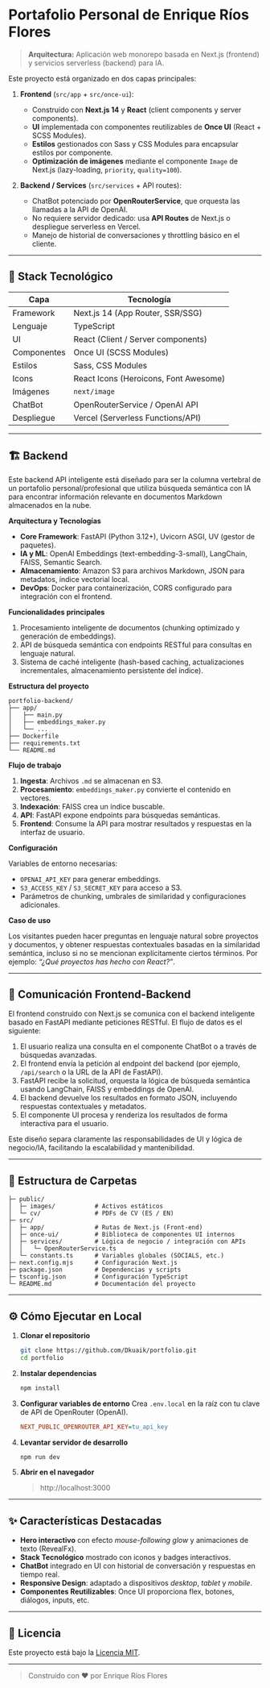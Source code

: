 # Portafolio Personal de Enrique Ríos Flores

> **Arquitectura:** Aplicación web monorepo basada en Next.js (frontend) y servicios serverless (backend) para IA.

Este proyecto está organizado en dos capas principales:

1. **Frontend** (`src/app` + `src/once-ui`):
   - Construido con **Next.js 14** y **React** (client components y server components).
   - **UI** implementada con componentes reutilizables de **Once UI** (React + SCSS Modules).
   - **Estilos** gestionados con Sass y CSS Modules para encapsular estilos por componente.
   - **Optimización de imágenes** mediante el componente `Image` de Next.js (lazy-loading, `priority`, `quality=100`).

2. **Backend / Services** (`src/services` + API routes):
   - ChatBot potenciado por **OpenRouterService**, que orquesta las llamadas a la API de OpenAI.
   - No requiere servidor dedicado: usa **API Routes** de Next.js o despliegue serverless en Vercel.
   - Manejo de historial de conversaciones y throttling básico en el cliente.

---

## 🚀 Stack Tecnológico

| Capa       | Tecnología                          |
| ---------- | ----------------------------------- |
| Framework  | Next.js 14 (App Router, SSR/SSG)    |
| Lenguaje   | TypeScript                          |
| UI         | React (Client / Server components)  |
| Componentes| Once UI (SCSS Modules)              |
| Estilos    | Sass, CSS Modules                   |
| Icons      | React Icons (Heroicons, Font Awesome)|
| Imágenes   | `next/image`                        |
| ChatBot    | OpenRouterService / OpenAI API      |
| Despliegue | Vercel (Serverless Functions/API)   |

---

## 🏗️ Backend

Este backend API inteligente está diseñado para ser la columna vertebral de un portafolio personal/profesional que utiliza búsqueda semántica con IA para encontrar información relevante en documentos Markdown almacenados en la nube.

**Arquitectura y Tecnologías**

- **Core Framework**: FastAPI (Python 3.12+), Uvicorn ASGI, UV (gestor de paquetes).
- **IA y ML**: OpenAI Embeddings (text-embedding-3-small), LangChain, FAISS, Semantic Search.
- **Almacenamiento**: Amazon S3 para archivos Markdown, JSON para metadatos, índice vectorial local.
- **DevOps**: Docker para containerización, CORS configurado para integración con el frontend.

**Funcionalidades principales**

1. Procesamiento inteligente de documentos (chunking optimizado y generación de embeddings).
2. API de búsqueda semántica con endpoints RESTful para consultas en lenguaje natural.
3. Sistema de caché inteligente (hash-based caching, actualizaciones incrementales, almacenamiento persistente del índice).

**Estructura del proyecto**

```
portfolio-backend/
├── app/
│   ├── main.py
│   ├── embeddings_maker.py
│   └── ...
├── Dockerfile
├── requirements.txt
└── README.md
```

**Flujo de trabajo**

1. **Ingesta**: Archivos `.md` se almacenan en S3.
2. **Procesamiento**: `embeddings_maker.py` convierte el contenido en vectores.
3. **Indexación**: FAISS crea un índice buscable.
4. **API**: FastAPI expone endpoints para búsquedas semánticas.
5. **Frontend**: Consume la API para mostrar resultados y respuestas en la interfaz de usuario.

**Configuración**

Variables de entorno necesarias:

- `OPENAI_API_KEY` para generar embeddings.
- `S3_ACCESS_KEY` / `S3_SECRET_KEY` para acceso a S3.
- Parámetros de chunking, umbrales de similaridad y configuraciones adicionales.

**Caso de uso**

Los visitantes pueden hacer preguntas en lenguaje natural sobre proyectos y documentos, y obtener respuestas contextuales basadas en la similaridad semántica, incluso si no se mencionan explícitamente ciertos términos. Por ejemplo: _“¿Qué proyectos has hecho con React?”_.

---

## 🔗 Comunicación Frontend-Backend

El frontend construido con Next.js se comunica con el backend inteligente basado en FastAPI mediante peticiones RESTful. El flujo de datos es el siguiente:

1. El usuario realiza una consulta en el componente ChatBot o a través de búsquedas avanzadas.
2. El frontend envía la petición al endpoint del backend (por ejemplo, `/api/search` o la URL de la API de FastAPI).
3. FastAPI recibe la solicitud, orquesta la lógica de búsqueda semántica usando LangChain, FAISS y embeddings de OpenAI.
4. El backend devuelve los resultados en formato JSON, incluyendo respuestas contextuales y metadatos.
5. El componente UI procesa y renderiza los resultados de forma interactiva para el usuario.

Este diseño separa claramente las responsabilidades de UI y lógica de negocio/IA, facilitando la escalabilidad y mantenibilidad.

---

## 📁 Estructura de Carpetas

```
├─ public/
│  ├─ images/           # Activos estáticos
│  └─ cv/               # PDFs de CV (ES / EN)
├─ src/
│  ├─ app/              # Rutas de Next.js (Front-end)
│  ├─ once-ui/          # Biblioteca de componentes UI internos
│  ├─ services/         # Lógica de negocio / integración con APIs
│  │   └─ OpenRouterService.ts
│  └─ constants.ts      # Variables globales (SOCIALS, etc.)
├─ next.config.mjs      # Configuración Next.js
├─ package.json         # Dependencias y scripts
├─ tsconfig.json        # Configuración TypeScript
└─ README.md            # Documentación del proyecto
```

---

## ⚙️ Cómo Ejecutar en Local

1. **Clonar el repositorio**
   ```bash
   git clone https://github.com/Dkuaik/portfolio.git
   cd portfolio
   ```

2. **Instalar dependencias**
   ```bash
   npm install
   ```

3. **Configurar variables de entorno**
   Crea `.env.local` en la raíz con tu clave de API de OpenRouter (OpenAI).
   ```ini
   NEXT_PUBLIC_OPENROUTER_API_KEY=tu_api_key
   ```

4. **Levantar servidor de desarrollo**
   ```bash
   npm run dev
   ```

5. **Abrir en el navegador**
   > http://localhost:3000

---

## ✨ Características Destacadas

- **Hero interactivo** con efecto _mouse-following glow_ y animaciones de texto (RevealFx).
- **Stack Tecnológico** mostrado con iconos y badges interactivos.
- **ChatBot** integrado en UI con historial de conversación y respuestas en tiempo real.
- **Responsive Design**: adaptado a dispositivos _desktop_, _tablet_ y _mobile_.
- **Componentes Reutilizables**: Once UI proporciona flex, botones, diálogos, inputs, etc.

---

## 📄 Licencia

Este proyecto está bajo la [Licencia MIT](LICENSE).

---

> Construido con ❤️ por Enrique Ríos Flores